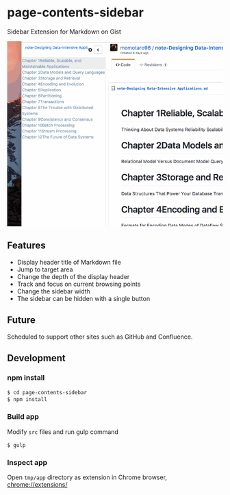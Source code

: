 # page-contents-sidebar

Sidebar Extension for Markdown on Gist

![page-contents-sidebar_demo](https://github.com/momotaro98/my-project-images/blob/master/page-contents-sidebar/demo.gif)



## Features

* Display header title of Markdown file
* Jump to target area
* Change the depth of the display header
* Track and focus on current browsing points
* Change the sidebar width
* The sidebar can be hidden with a single button

## Future

Scheduled to support other sites such as GitHub and Confluence.

## Development

### npm install

```
$ cd page-contents-sidebar
$ npm install
```

### Build app

Modify `src` files and run gulp command

```
$ gulp
```

### Inspect app

Open `tmp/app` directory as extension in Chrome browser, [chrome://extensions/](chrome://extensions/)
